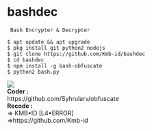 # bashdec
``` Obfuscate
 Bash Encrypter & Decrypter
```
```
$ apt update && apt upgrade
$ pkg install git python2 nodejs
$ git clone https://github.com/Kmb-id/bashdec
$ cd bashdec
$ npm install -g bash-obfuscate
$ python2 bash.py
```
<img src ="https://github.com/Kmb-id/bashdec/blob/master/Screenshot_2019-07-24-00-54-58.png">
<br><b>
Coder  :</b>
<br>https://github.com/Syhrularv/obfuscate
<br><b>Recode :</b>
<br>=> KMB•ID [L4•ERROR]
<br>=>https://github.com/Kmb-id
